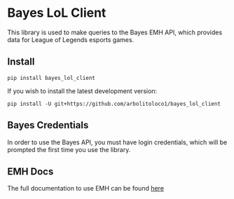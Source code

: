 # Bayes LoL Client

This library is used to make queries to the Bayes EMH API, which provides data for League of Legends esports games.

## Install
```
pip install bayes_lol_client
```

If you wish to install the latest development version:
```
pip install -U git+https://github.com/arbolitoloco1/bayes_lol_client
```

## Bayes Credentials
In order to use the Bayes API, you must have login credentials, which will be prompted the first time you use the library.

## EMH Docs
The full documentation to use EMH can be found [here](https://docs.bayesesports.com/api/emh_riot)